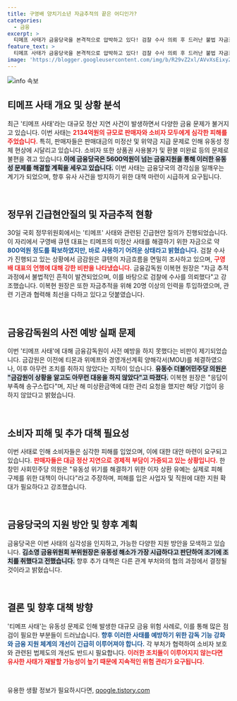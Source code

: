 ```yaml
---
title: 구영배 양치기소년 자금추적의 끝은 어디인가?
categories:
  - 금융
excerpt: >
  티메프 사태가 금융당국을 본격적으로 압박하고 있다! 검찰 수사 의뢰 후 드러난 불법 자금흐름과 금감원의 책임론이 부각되며, 판매자와 소비자 피해가 갈수록 심각해지고 있다. 이복현 원장은 유동성 지원 방안을 제시했지만, 해결책이 부족하다는 비판이 끊이지 않는다!
feature_text: >
  티메프 사태가 금융당국을 본격적으로 압박하고 있다! 검찰 수사 의뢰 후 드러난 불법 자금흐름과 금감원의 책임론이 부각되며, 판매자와 소비자 피해가 갈수록 심각해지고 있다. 이복현 원장은 유동성 지원 방안을 제시했지만, 해결책이 부족하다는 비판이 끊이지 않는다!
image: 'https://blogger.googleusercontent.com/img/b/R29vZ2xl/AVvXsEixyZcFfHzMRdzZMjFBmAUKJYCLCGyLL1o632UiGVXcaFdKo_bkvkuCioo0uUKlGfBVcT3P84aROyZIXSBEx3Aw5nCQ3pTgDom1WDC4m8eifvWiAmWEEVb4x6G_l8C0QH225ldMjyaFvpxGEBGNO37VmDTDMHGhJPq73UglMfDca1-0aw/s1600/blogspot.png'
---
```


<p><img src="https://blogger.googleusercontent.com/img/b/R29vZ2xl/AVvXsEixyZcFfHzMRdzZMjFBmAUKJYCLCGyLL1o632UiGVXcaFdKo_bkvkuCioo0uUKlGfBVcT3P84aROyZIXSBEx3Aw5nCQ3pTgDom1WDC4m8eifvWiAmWEEVb4x6G_l8C0QH225ldMjyaFvpxGEBGNO37VmDTDMHGhJPq73UglMfDca1-0aw/s1600/blogspot.png" alt="info 속보" /></p>

<h2 data-ke-size="size26">티메프 사태 개요 및 상황 분석</h2>

<p data-ke-size="size16">최근 '티메프 사태'라는 대규모 정산 지연 사건이 발생하면서 다양한 금융 문제가 불거지고 있습니다. 이번 사태는 <b><span style="color: #ee2323;">2134억원의 규모로 판매자와 소비자 모두에게 심각한 피해를 주었습니다.</span></b> 특히, 판매자들은 판매대금의 미정산 및 위약금 지급 문제로 인해 유동성 정체 현상에 시달리고 있습니다. 소비자 또한 상품권 사용불가 및 환불 미완료 등의 문제로 불편을 겪고 있습니다.<b><span style="background-color: #21538527;">이에 금융당국은 5600억원이 넘는 금융지원을 통해 이러한 유동성 문제를 해결할 계획을 세우고 있습니다.</span></b>  이번 사태는 금융당국의 경각심을 일깨우는 계기가 되었으며, 향후 유사 사건을 방지하기 위한 대책 마련이 시급하게 요구됩니다.</p>

<p data-ke-size="size16">&nbsp;</p>

<h2 data-ke-size="size26">정무위 긴급현안질의 및 자금추적 현황</h2>

<p data-ke-size="size16">30일 국회 정무위원회에서는 '티메프' 사태와 관련된 긴급현안 질의가 진행되었습니다. 이 자리에서 구영배 큐텐 대표는 티메프의 미정산 사태를 해결하기 위한 자금으로 약 <b><span style="color: #1a5490;">800억원 정도를 확보하였지만, 바로 사용하기 어려운 상태라고 밝혔습니다.</span></b>  검찰 수사가 진행되고 있는 상황에서 금감원은 큐텐의 자금흐름을 면밀히 조사하고 있으며, <b><span style="color: #ee2323;">구영배 대표의 언행에 대해 강한 비판을 나타냈습니다.</span></b> 금융감독원 이복현 원장은 "자금 추적 과정에서 불법적인 흔적이 발견되었으며, 이를 바탕으로 검찰에 수사를 의뢰했다"고 강조했습니다. 이복현 원장은 또한 자금추적을 위해 20명 이상의 인력을 투입하였으며, 관련 기관과 협력해 최선을 다하고 있다고 덧붙였습니다.</p>

<p data-ke-size="size16">&nbsp;</p>

<h2 data-ke-size="size26">금융감독원의 사전 예방 실패 문제</h2>

<p data-ke-size="size16">이번 '티메프 사태'에 대해 금융감독원이 사전 예방을 하지 못했다는 비판이 제기되었습니다. 금감원은 이전에 티몬과 위메프와 경영개선계획 양해각서(MOU)를 체결하였으나, 이후 아무런 조치를 취하지 않았다는 지적이 있습니다. <b><span style="background-color: #21538527;">유동수 더불어민주당 의원은 "금감원이 상황을 알고도 아무런 대응을 하지 않았다"고 따졌다.</span></b> 이복현 원장은 "응답이 부족해 송구스럽다"며, 지난 해 미상환금액에 대한 관리 요청을 했지만 해당 기업이 응하지 않았다고 밝혔습니다.</p>

<p data-ke-size="size16">&nbsp;</p>

<h2 data-ke-size="size26">소비자 피해 및 추가 대책 필요성</h2>

<p data-ke-size="size16">이번 사태로 인해 소비자들은 심각한 피해를 입었으며, 이에 대한 대안 마련이 요구되고 있습니다. <b><span style="color: #ee2323;">판매자들은 대금 정산 지연으로 경제적 부담이 가중되고 있는 상황입니다.</span></b> 한창민 사회민주당 의원은 "유동성 위기를 해결하기 위한 이자 상환 유예는 실제로 피해 구제를 위한 대책이 아니다"라고 주장하며, 피해를 입은 사업자 및 직원에 대한 지원 확대가 필요하다고 강조했습니다.</p>

<p data-ke-size="size16">&nbsp;</p>

<h2 data-ke-size="size26">금융당국의 지원 방안 및 향후 계획</h2>

<p data-ke-size="size16">금융당국은 이번 사태의 심각성을 인지하고, 가능한 다양한 지원 방안을 모색하고 있습니다. <b><span style="background-color: #21538527;">김소영 금융위원회 부위원장은 유동성 해소가 가장 시급하다고 판단하여 조기에 조치를 취했다고 전했습니다.</span></b> 향후 추가 대책은 다른 관계 부처와의 협의 과정에서 결정될 것이라고 밝혔습니다.</p>

<p data-ke-size="size16">&nbsp;</p>

<h2 data-ke-size="size26">결론 및 향후 대책 방향</h2>

<p data-ke-size="size16">'티메프 사태'는 유동성 문제로 인해 발생한 대규모 금융 위험 사례로, 이를 통해 많은 점검이 필요한 부분들이 드러났습니다. <b><span style="color: #1a5490;">향후 이러한 사태를 예방하기 위한 감독 기능 강화와 금융 지원 체계의 개선이 긴급히 이루어져야 합니다.</span></b> 각 부처가 협력하여 소비자 보호와 관련된 법제도의 개선도 반드시 필요합니다. <b><span style="color: #ee2323;">이러한 조치들이 이루어지지 않는다면 유사한 사태가 재발할 가능성이 높기 때문에 지속적인 위험 관리가 요구됩니다.</span></b></p>

<p data-ke-size="size16">&nbsp;</p>
유용한 생활 정보가 필요하시다면, <a href="https://qoogle.tistory.com" rel="dofollow">qoogle.tistory.com</a>


